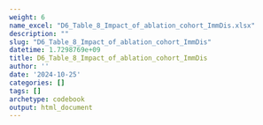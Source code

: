 ```yaml
---
weight: 6
name_excel: "D6_Table_8_Impact_of_ablation_cohort_ImmDis.xlsx"
description: ""
slug: "D6_Table_8_Impact_of_ablation_cohort_ImmDis"
datetime: 1.7298769e+09
title: D6_Table_8_Impact_of_ablation_cohort_ImmDis
author: ''
date: '2024-10-25'
categories: []
tags: []
archetype: codebook
output: html_document
---
```


<div class="tabcontent"></div>

